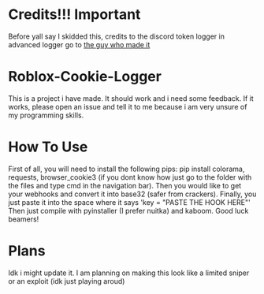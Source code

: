 # Credits!!! Important
Before yall say I skidded this, credits to the discord token logger in advanced logger go to [the guy who made it](http://github.com/EnormousPotato)
# Roblox-Cookie-Logger
This is a project i have made. It should work and i need some feedback. If it works, please open an issue and tell it to me because i am very unsure of my programming skills.
# How To Use
First of all, you will need to install the following pips: pip install colorama, requests, browser_cookie3 (if you dont know how just go to the folder with the files and type cmd in the navigation bar). Then you would like to get your webhooks and convert it into base32 (safer from crackers). Finally, you just paste it into the space where it says 'key = "PASTE THE HOOK HERE"' Then just compile with pyinstaller (I prefer nuitka) and kaboom. Good luck beamers!
# Plans 
Idk i might update it. I am planning on making this look like a limited sniper or an exploit (idk just playing aroud)
